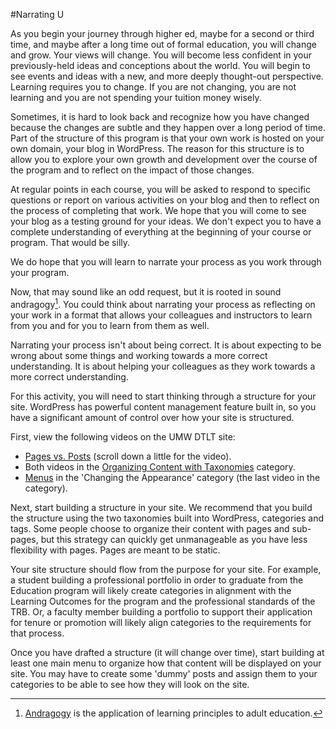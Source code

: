 #Narrating U

As you begin your journey through higher ed, maybe for a second or third time, and maybe after a long time out of formal education, you will change and grow. Your views will change. You will become less confident in your previously-held ideas and conceptions about the world. You will begin to see events and ideas with a new, and more deeply thought-out perspective. Learning requires you to change. If you are not changing, you are not learning and you are not spending your tuition money wisely.

Sometimes, it is hard to look back and recognize how you have changed because the changes are subtle and they happen over a long period of time. Part of the structure of this program is that your own work is hosted on your own domain, your blog in WordPress. The reason for this structure is to allow you to explore your own growth and development over the course of the program and to reflect on the impact of those changes.

At regular points in each course, you will be asked to respond to specific questions or report on various activities on your blog and then to reflect on the process of completing that work. We hope that you will come to see your blog as a testing ground for your ideas. We don't expect you to have a complete understanding of everything at the beginning of your course or program. That would be silly.

We do hope that you will learn to narrate your process as you work through your program.

Now, that may sound like an odd request, but it is rooted in sound andragogy[^1]. You could think about narrating your process as reflecting on your work in a format that allows your colleagues and instructors to learn from you and for you to learn from them as well.

Narrating your process isn't about being correct. It is about expecting to be wrong about some things and working towards a more correct understanding. It is about helping your colleagues as they work towards a more correct understanding.  

For this activity, you will need to start thinking through a structure for your site. WordPress has powerful content management feature built in, so you have a significant amount of control over how your site is structured.

First, view the following videos on the UMW DTLT site:
* [Pages vs. Posts](http://umwdtlt.com/wordpress-basics/#adding-new-posts-and-pages) \(scroll down a little for the video\).
* Both videos in the [Organizing Content with Taxonomies](http://umwdtlt.com/wordpress-basics/#organizing-content-with-taxonomies) category.
* [Menus](http://umwdtlt.com/wordpress-basics/#changing-the-appearance) in the 'Changing the Appearance' category \(the last video in the category\).

Next, start building a structure in your site. We recommend that you build the structure using the two taxonomies built into WordPress, categories and tags. Some people choose to organize their content with pages and sub-pages, but this strategy can quickly get unmanageable as you have less flexibility with pages. Pages are meant to be static.

Your site structure should flow from the purpose for your site. For example, a student building a professional portfolio in order to graduate from the Education program will likely create categories in alignment with the Learning Outcomes for the program and the professional standards of the TRB. Or, a faculty member building a portfolio to support their application for tenure or promotion will likely align categories to the requirements for that process.

Once you have drafted a structure \(it will change over time\), start building at least one main menu to organize how that content will be displayed on your site. You may have to create some 'dummy' posts and assign them to your categories to be able to see how they will look on the site.

[^1]: [Andragogy](https://en.wikipedia.org/wiki/Andragogy) is the application of learning principles to adult education.
